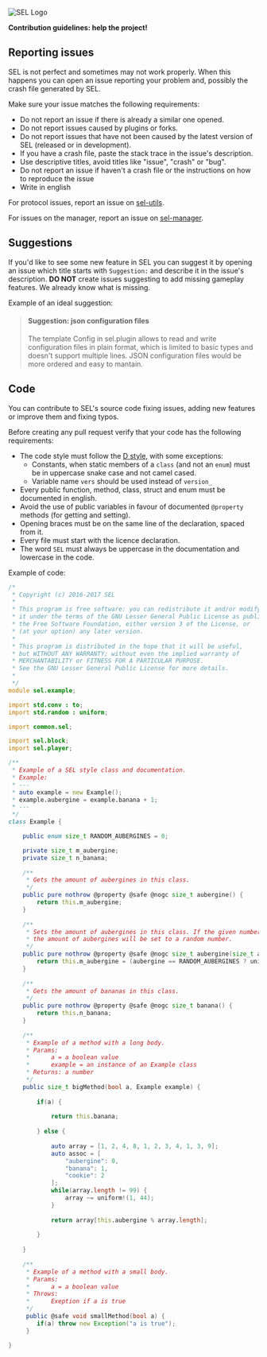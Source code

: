 ![SEL Logo](http://i.imgur.com/jPfQuZ0.png)

__Contribution guidelines: help the project!__

## Reporting issues

SEL is not perfect and sometimes may not work properly.
When this happens you can open an issue reporting your problem and, possibly the crash file generated by SEL.

Make sure your issue matches the following requirements:
* Do not report an issue if there is already a similar one opened.
* Do not report issues caused by plugins or forks.
* Do not report issues that have not been caused by the latest version of SEL (released or in development).
* If you have a crash file, paste the stack trace in the issue's description.
* Use descriptive titles, avoid titles like "issue", "crash" or "bug".
* Do not report an issue if haven't a crash file or the instructions on how to reproduce the issue
* Write in english

For protocol issues, report an issue on [sel-utils](https://github.com/sel-project/sel-utils).

For issues on the manager, report an issue on [sel-manager](https://github.com/sel-project/sel-manager).

## Suggestions

If you'd like to see some new feature in SEL you can suggest it by opening an issue which title starts with `Suggestion:` and describe it in the issue's description.
**DO NOT** create issues suggesting to add missing gameplay features. We already know what is missing.

Example of an ideal suggestion:
> #### Suggestion: json configuration files
> The template Config in sel.plugin allows to read and write configuration files in plain format, which is limited to basic types and doesn't support multiple lines.
> JSON configuration files would be more ordered and easy to mantain.

## Code

You can contribute to SEL's source code fixing issues, adding new features or improve them and fixing typos.

Before creating any pull request verify that your code has the following requirements:
* The code style must follow the [D style](https://dlang.org/dstyle.html), with some exceptions:
	* Constants, when static members of a `class` (and not an `enum`) must be in uppercase snake case and not camel cased.
	* Variable name `vers` should be used instead of `version_`
* Every public function, method, class, struct and enum must be documented in english.
* Avoid the use of public variables in favour of documented `@property` methods (for getting and setting).
* Opening braces must be on the same line of the declaration, spaced from it.
* Every file must start with the licence declaration.
* The word `SEL` must always be uppercase in the documentation and lowercase in the code.

Example of code:
```d
/*
 * Copyright (c) 2016-2017 SEL
 * 
 * This program is free software: you can redistribute it and/or modify
 * it under the terms of the GNU Lesser General Public License as published by
 * the Free Software Foundation, either version 3 of the License, or
 * (at your option) any later version.
 * 
 * This program is distributed in the hope that it will be useful,
 * but WITHOUT ANY WARRANTY; without even the implied warranty of
 * MERCHANTABILITY or FITNESS FOR A PARTICULAR PURPOSE.
 * See the GNU Lesser General Public License for more details.
 * 
 */
module sel.example;

import std.conv : to;
import std.random : uniform;

import common.sel;

import sel.block;
import sel.player;

/**
 * Example of a SEL style class and documentation.
 * Example:
 * ---
 * auto example = new Example();
 * example.aubergine = example.banana + 1;
 * ---
 */
class Example {

	public enum size_t RANDOM_AUBERGINES = 0;

	private size_t m_aubergine;
	private size_t n_banana;
	
	/**
	 * Gets the amount of aubergines in this class.
	 */
	public pure nothrow @property @safe @nogc size_t aubergine() {
		return this.m_aubergine;
	}
	
	/**
	 * Sets the amount of aubergines in this class. If the given number is 0
	 * the amount of aubergines will be set to a random number.
	 */
	public pure nothrow @property @safe @nogc size_t aubergine(size_t aubergine) {
		return this.m_aubergine = (aubergine == RANDOM_AUBERGINES ? uniform!"[]"(0, size_t.max) : aubergine);
	}
	
	/**
	 * Gets the amount of bananas in this class.
	 */
	public pure nothrow @property @safe @nogc size_t banana() {
		return this.n_banana;
	}
	
	/**
	 * Example of a method with a long body.
	 * Params:
	 *		a = a boolean value
	 *		example = an instance of an Example class
	 * Returns: a number
	 */
	public size_t bigMethod(bool a, Example example) {
		
		if(a) {
		
			return this.banana;
			
		} else {
		
			auto array = [1, 2, 4, 8, 1, 2, 3, 4, 1, 3, 9];
			auto assoc = [
				"aubergine": 0,
				"banana": 1,
				"cookie": 2
			];
			while(array.length != 99) {
				array ~= uniform!(1, 44);
			}
			
			return array[this.aubergine % array.length];
			
		}
		
	}
	
	/**
	 * Example of a method with a small body.
	 * Params:
	 *		a = a boolean value
	 * Throws:
	 *		Exeption if a is true
	 */
	 public @safe void smallMethod(bool a) {
	 	if(a) throw new Exception("a is true");
	 }

}
```
